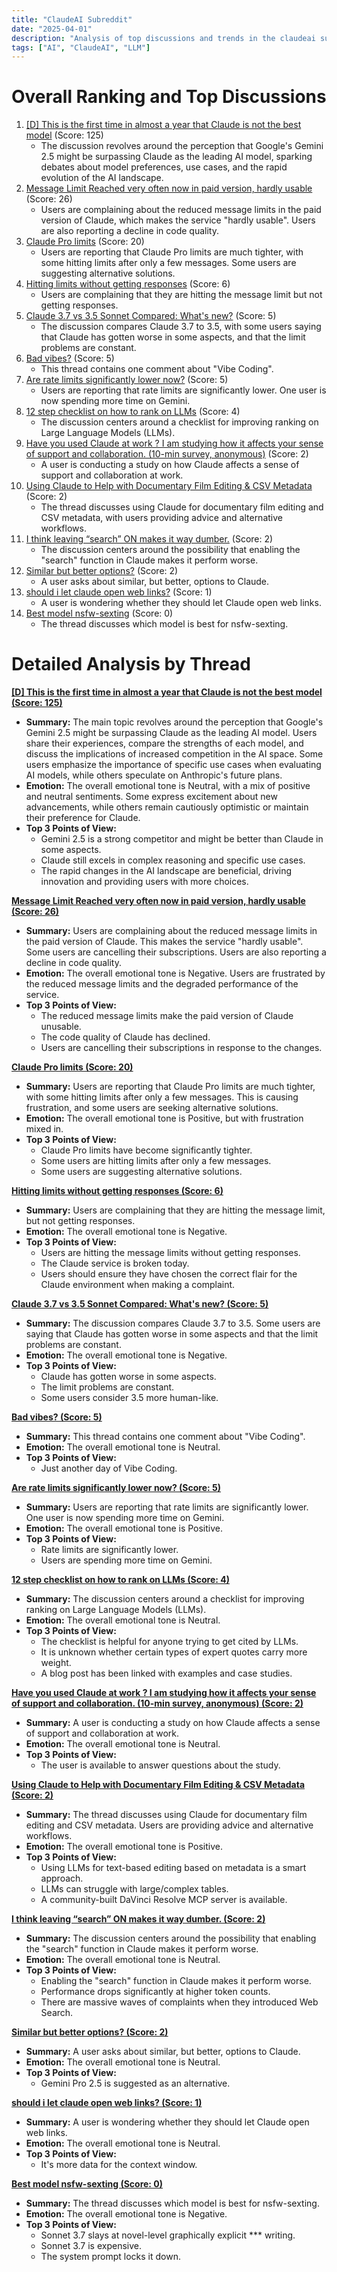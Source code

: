 ```yaml
---
title: "ClaudeAI Subreddit"
date: "2025-04-01"
description: "Analysis of top discussions and trends in the claudeai subreddit"
tags: ["AI", "ClaudeAI", "LLM"]
---
```


# Overall Ranking and Top Discussions
1.  [[D] This is the first time in almost a year that Claude is not the best model](https://www.reddit.com/r/ClaudeAI/comments/1jozpc0/this_is_the_first_time_in_almost_a_year_that/) (Score: 125)
    * The discussion revolves around the perception that Google's Gemini 2.5 might be surpassing Claude as the leading AI model, sparking debates about model preferences, use cases, and the rapid evolution of the AI landscape.
2.  [Message Limit Reached very often now in paid version, hardly usable](https://www.reddit.com/r/ClaudeAI/comments/1jotz2i/message_limit_reached_very_often_now_in_paid/) (Score: 26)
    * Users are complaining about the reduced message limits in the paid version of Claude, which makes the service "hardly usable". Users are also reporting a decline in code quality.
3.  [Claude Pro limits](https://www.reddit.com/r/ClaudeAI/comments/1jozlqb/claude_pro_limits/) (Score: 20)
    * Users are reporting that Claude Pro limits are much tighter, with some hitting limits after only a few messages. Some users are suggesting alternative solutions.
4.  [Hitting limits without getting responses](https://www.reddit.com/r/ClaudeAI/comments/1jp0pb4/hitting_limits_without_getting_responses/) (Score: 6)
    * Users are complaining that they are hitting the message limit but not getting responses.
5.  [Claude 3.7 vs 3.5 Sonnet Compared: What's new?](https://www.reddit.com/r/ClaudeAI/comments/1jp0sfx/claude_37_vs_35_sonnet_compared_whats_new/) (Score: 5)
    * The discussion compares Claude 3.7 to 3.5, with some users saying that Claude has gotten worse in some aspects, and that the limit problems are constant.
6.  [Bad vibes?](https://www.reddit.com/r/ClaudeAI/comments/1jow502/bad_vibes/) (Score: 5)
    * This thread contains one comment about "Vibe Coding".
7.  [Are rate limits significantly lower now?](https://www.reddit.com/r/ClaudeAI/comments/1jp0ibc/are_rate_limits_significantly_lower_now/) (Score: 5)
    * Users are reporting that rate limits are significantly lower. One user is now spending more time on Gemini.
8.  [12 step checklist on how to rank on LLMs](https://www.reddit.com/r/ClaudeAI/comments/1jouwnn/12_step_checklist_on_how_to_rank_on_llms/) (Score: 4)
    * The discussion centers around a checklist for improving ranking on Large Language Models (LLMs).
9. [Have you used Claude at work ? I am studying how it affects your sense of support and collaboration. (10-min survey, anonymous)](https://www.reddit.com/r/ClaudeAI/comments/1jovuhf/have_you_used_claude_at_work_i_am_studying_how_it/) (Score: 2)
    * A user is conducting a study on how Claude affects a sense of support and collaboration at work.
10. [Using Claude to Help with Documentary Film Editing & CSV Metadata](https://www.reddit.com/r/ClaudeAI/comments/1jp0eva/using_claude_to_help_with_documentary_film/) (Score: 2)
    * The thread discusses using Claude for documentary film editing and CSV metadata, with users providing advice and alternative workflows.
11. [I think leaving “search” ON makes it way dumber.](https://www.reddit.com/r/ClaudeAI/comments/1jp2288/i_think_leaving_search_on_makes_it_way_dumber/) (Score: 2)
    * The discussion centers around the possibility that enabling the "search" function in Claude makes it perform worse.
12. [Similar but better options?](https://www.reddit.com/r/ClaudeAI/comments/1jp3khj/similar_but_better_options/) (Score: 2)
    * A user asks about similar, but better, options to Claude.
13. [should i let claude open web links?](https://www.reddit.com/r/ClaudeAI/comments/1joycnt/should_i_let_claude_open_web_links/) (Score: 1)
    * A user is wondering whether they should let Claude open web links.
14. [Best model nsfw-sexting](https://www.reddit.com/r/ClaudeAI/comments/1jow5oz/best_model_nsfwsexting/) (Score: 0)
    * The thread discusses which model is best for nsfw-sexting.

# Detailed Analysis by Thread
**[[D] This is the first time in almost a year that Claude is not the best model (Score: 125)](https://www.reddit.com/r/ClaudeAI/comments/1jozpc0/this_is_the_first_time_in_almost_a_year_that/)**
*  **Summary:** The main topic revolves around the perception that Google's Gemini 2.5 might be surpassing Claude as the leading AI model. Users share their experiences, compare the strengths of each model, and discuss the implications of increased competition in the AI space. Some users emphasize the importance of specific use cases when evaluating AI models, while others speculate on Anthropic's future plans.
*  **Emotion:** The overall emotional tone is Neutral, with a mix of positive and neutral sentiments. Some express excitement about new advancements, while others remain cautiously optimistic or maintain their preference for Claude.
*  **Top 3 Points of View:**
    *   Gemini 2.5 is a strong competitor and might be better than Claude in some aspects.
    *   Claude still excels in complex reasoning and specific use cases.
    *   The rapid changes in the AI landscape are beneficial, driving innovation and providing users with more choices.

**[Message Limit Reached very often now in paid version, hardly usable (Score: 26)](https://www.reddit.com/r/ClaudeAI/comments/1jotz2i/message_limit_reached_very_often_now_in_paid/)**
*  **Summary:** Users are complaining about the reduced message limits in the paid version of Claude. This makes the service "hardly usable". Some users are cancelling their subscriptions. Users are also reporting a decline in code quality.
*  **Emotion:** The overall emotional tone is Negative. Users are frustrated by the reduced message limits and the degraded performance of the service.
*  **Top 3 Points of View:**
    *   The reduced message limits make the paid version of Claude unusable.
    *   The code quality of Claude has declined.
    *   Users are cancelling their subscriptions in response to the changes.

**[Claude Pro limits (Score: 20)](https://www.reddit.com/r/ClaudeAI/comments/1jozlqb/claude_pro_limits/)**
*  **Summary:** Users are reporting that Claude Pro limits are much tighter, with some hitting limits after only a few messages. This is causing frustration, and some users are seeking alternative solutions.
*  **Emotion:** The overall emotional tone is Positive, but with frustration mixed in.
*  **Top 3 Points of View:**
    *   Claude Pro limits have become significantly tighter.
    *   Some users are hitting limits after only a few messages.
    *   Some users are suggesting alternative solutions.

**[Hitting limits without getting responses (Score: 6)](https://www.reddit.com/r/ClaudeAI/comments/1jp0pb4/hitting_limits_without_getting_responses/)**
*  **Summary:** Users are complaining that they are hitting the message limit, but not getting responses.
*  **Emotion:** The overall emotional tone is Negative.
*  **Top 3 Points of View:**
    *   Users are hitting the message limits without getting responses.
    *   The Claude service is broken today.
    *   Users should ensure they have chosen the correct flair for the Claude environment when making a complaint.

**[Claude 3.7 vs 3.5 Sonnet Compared: What's new? (Score: 5)](https://www.reddit.com/r/ClaudeAI/comments/1jp0sfx/claude_37_vs_35_sonnet_compared_whats_new/)**
*  **Summary:** The discussion compares Claude 3.7 to 3.5. Some users are saying that Claude has gotten worse in some aspects and that the limit problems are constant.
*  **Emotion:** The overall emotional tone is Negative.
*  **Top 3 Points of View:**
    *   Claude has gotten worse in some aspects.
    *   The limit problems are constant.
    *   Some users consider 3.5 more human-like.

**[Bad vibes? (Score: 5)](https://www.reddit.com/r/ClaudeAI/comments/1jow502/bad_vibes/)**
*  **Summary:** This thread contains one comment about "Vibe Coding".
*  **Emotion:** The overall emotional tone is Neutral.
*  **Top 3 Points of View:**
    *   Just another day of Vibe Coding.

**[Are rate limits significantly lower now? (Score: 5)](https://www.reddit.com/r/ClaudeAI/comments/1jp0ibc/are_rate_limits_significantly_lower_now/)**
*  **Summary:** Users are reporting that rate limits are significantly lower. One user is now spending more time on Gemini.
*  **Emotion:** The overall emotional tone is Positive.
*  **Top 3 Points of View:**
    *   Rate limits are significantly lower.
    *   Users are spending more time on Gemini.

**[12 step checklist on how to rank on LLMs (Score: 4)](https://www.reddit.com/r/ClaudeAI/comments/1jouwnn/12_step_checklist_on_how_to_rank_on_llms/)**
*  **Summary:** The discussion centers around a checklist for improving ranking on Large Language Models (LLMs).
*  **Emotion:** The overall emotional tone is Neutral.
*  **Top 3 Points of View:**
    *   The checklist is helpful for anyone trying to get cited by LLMs.
    *   It is unknown whether certain types of expert quotes carry more weight.
    *   A blog post has been linked with examples and case studies.

**[Have you used Claude at work ? I am studying how it affects your sense of support and collaboration. (10-min survey, anonymous) (Score: 2)](https://www.reddit.com/r/ClaudeAI/comments/1jovuhf/have_you_used_claude_at_work_i_am_studying_how_it/)**
*  **Summary:** A user is conducting a study on how Claude affects a sense of support and collaboration at work.
*  **Emotion:** The overall emotional tone is Neutral.
*  **Top 3 Points of View:**
    *   The user is available to answer questions about the study.

**[Using Claude to Help with Documentary Film Editing & CSV Metadata (Score: 2)](https://www.reddit.com/r/ClaudeAI/comments/1jp0eva/using_claude_to_help_with_documentary_film/)**
*  **Summary:** The thread discusses using Claude for documentary film editing and CSV metadata. Users are providing advice and alternative workflows.
*  **Emotion:** The overall emotional tone is Positive.
*  **Top 3 Points of View:**
    *   Using LLMs for text-based editing based on metadata is a smart approach.
    *   LLMs can struggle with large/complex tables.
    *   A community-built DaVinci Resolve MCP server is available.

**[I think leaving “search” ON makes it way dumber. (Score: 2)](https://www.reddit.com/r/ClaudeAI/comments/1jp2288/i_think_leaving_search_on_makes_it_way_dumber/)**
*  **Summary:** The discussion centers around the possibility that enabling the "search" function in Claude makes it perform worse.
*  **Emotion:** The overall emotional tone is Neutral.
*  **Top 3 Points of View:**
    *   Enabling the "search" function in Claude makes it perform worse.
    *   Performance drops significantly at higher token counts.
    *   There are massive waves of complaints when they introduced Web Search.

**[Similar but better options? (Score: 2)](https://www.reddit.com/r/ClaudeAI/comments/1jp3khj/similar_but_better_options/)**
*  **Summary:** A user asks about similar, but better, options to Claude.
*  **Emotion:** The overall emotional tone is Neutral.
*  **Top 3 Points of View:**
    *   Gemini Pro 2.5 is suggested as an alternative.

**[should i let claude open web links? (Score: 1)](https://www.reddit.com/r/ClaudeAI/comments/1joycnt/should_i_let_claude_open_web_links/)**
*  **Summary:** A user is wondering whether they should let Claude open web links.
*  **Emotion:** The overall emotional tone is Neutral.
*  **Top 3 Points of View:**
    *   It's more data for the context window.

**[Best model nsfw-sexting (Score: 0)](https://www.reddit.com/r/ClaudeAI/comments/1jow5oz/best_model_nsfwsexting/)**
*  **Summary:** The thread discusses which model is best for nsfw-sexting.
*  **Emotion:** The overall emotional tone is Negative.
*  **Top 3 Points of View:**
    *   Sonnet 3.7 slays at novel-level graphically explicit *** writing.
    *   Sonnet 3.7 is expensive.
    *   The system prompt locks it down.
